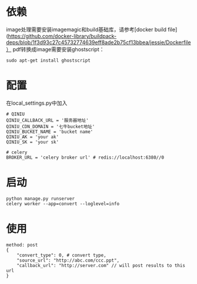 # 依赖
image处理需要安装imagemagic和build基础库，请参考[docker build file](https://github.com/docker-library/buildpack-deps/blob/1f3d93c27c45732774639eff8ade2b75cf13bbea/jessie/Dockerfile）
pdf转换成image需要安装ghostscript：
```
sudo apt-get install ghostscript
```
# 配置
在local_settings.py中加入
```
# QINIU
QINIU_CALLBACK_URL = '服务器地址'
QINIU_CDN_DOMAIN = '七牛bucket地址'
QINIU_BUCKET_NAME = 'bucket name'
QINIU_AK = 'your ak'
QINIU_SK = 'your sk'

# celery
BROKER_URL = 'celery broker url' # redis://localhost:6380//0
```

# 启动
```
python manage.py runserver
celery worker --app=convert --loglevel=info
```

# 使用
```
method: post 
{
    "convert_type": 0, # convert type, 
    "source_url": "http://abc.com/ccc.ppt",
    "callback_url": "http://server.com" // will post results to this url 
}
```
